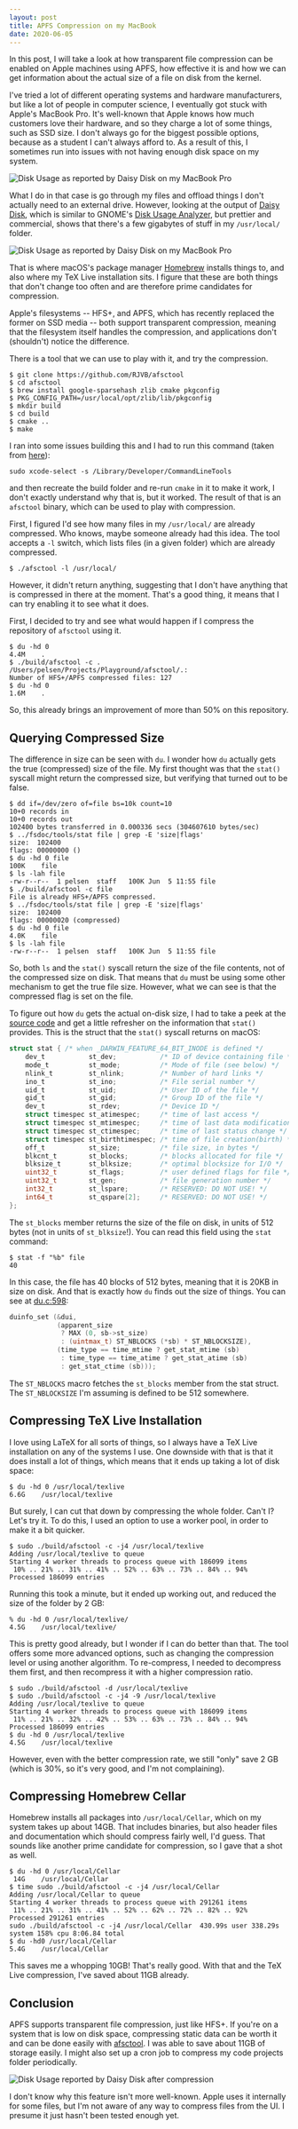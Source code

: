 ```yaml
---
layout: post
title: APFS Compression on my MacBook
date: 2020-06-05
---
```


In this post, I will take a look at how transparent file compression can
be enabled on Apple machines using APFS, how effective it is and how we can
get information about the actual size of a file on disk from the kernel.

I've tried a lot of different operating systems and hardware manufacturers, but
like a lot of people in computer science, I eventually got stuck with Apple's
MacBook Pro. It's well-known that Apple knows how much customers love their hardware, and
so they charge a lot of some things, such as SSD size. I don't always go for
the biggest possible options, because as a student I can't always afford to. 
As a result of this, I sometimes run into issues with not having enough disk
space on my system.

![Disk Usage as reported by Daisy Disk on my MacBook Pro](/assets/images/mac-disk-usage.png)

What I do in that case is go through my files and offload things I don't
actually need to an external drive. However, looking at the output of
[Daisy Disk](https://daisydiskapp.com), which is similar to GNOME's
[Disk Usage Analyzer](https://wiki.gnome.org/action/show/Apps/DiskUsageAnalyzer?action=show&redirect=Apps%2FBaobab),
but prettier and commercial, shows that there's a few gigabytes of stuff
in my `/usr/local/` folder.

![Disk Usage as reported by Daisy Disk on my MacBook Pro](/assets/images/mac-disk-usage-usr-local.png)

That is where macOS's package manager [Homebrew](https://brew.sh/) installs
things to, and also where my TeX Live installation sits. I figure that these
are both things that don't change too often and are therefore prime candidates
for compression.

Apple's filesystems -- HFS+, and APFS, which has recently replaced the former
on SSD media -- both support transparent compression, meaning that the
filesystem itself handles the compression, and applications don't (shouldn't)
notice the difference. 

There is a tool that we can use to play with it, and try the compression.

    $ git clone https://github.com/RJVB/afsctool
    $ cd afsctool
    $ brew install google-sparsehash zlib cmake pkgconfig
    $ PKG_CONFIG_PATH=/usr/local/opt/zlib/lib/pkgconfig
    $ mkdir build
    $ cd build
    $ cmake ..
    $ make

I ran into some issues building this and I had to run this command (taken
from [here](https://github.com/PointCloudLibrary/pcl/issues/2601)):

    sudo xcode-select -s /Library/Developer/CommandLineTools

and then recreate the build folder and re-run `cmake` in it to make it work,
I don't exactly understand why that is, but it worked. The result of that is
an `afsctool` binary, which can be used to play with compression.

First, I figured I'd see how many files in my `/usr/local/` are already
compressed. Who knows, maybe someone already had this idea. The tool accepts
a `-l` switch, which lists files (in a given folder) which are already
compressed.

    $ ./afsctool -l /usr/local/

However, it didn't return anything, suggesting that I don't have anything
that is compressed in there at the moment. That's a good thing, it means that
I can try enabling it to see what it does.

First, I decided to try and see what would happen if I compress the repository
of `afsctool` using it.

    $ du -hd 0
    4.4M    .
    $ ./build/afsctool -c .
    /Users/pelsen/Projects/Playground/afsctool/.:
    Number of HFS+/APFS compressed files: 127
    $ du -hd 0
    1.6M    .

So, this already brings an improvement of more than 50% on this repository.

## Querying Compressed Size

The difference in size can be seen with `du`. I wonder how `du` actually gets
the true (compressed) size of the file. My first thought was that the `stat()`
syscall might return the compressed size, but verifying that turned out to be
false.

    $ dd if=/dev/zero of=file bs=10k count=10
    10+0 records in
    10+0 records out
    102400 bytes transferred in 0.000336 secs (304607610 bytes/sec)
    $ ../fsdoc/tools/stat file | grep -E 'size|flags'
    size:  102400
    flags: 00000000 ()
    $ du -hd 0 file
    100K    file
    $ ls -lah file
    -rw-r--r--  1 pelsen  staff   100K Jun  5 11:55 file
    $ ./build/afsctool -c file
    File is already HFS+/APFS compressed.
    $ ../fsdoc/tools/stat file | grep -E 'size|flags'
    size:  102400
    flags: 00000020 (compressed)
    $ du -hd 0 file
    4.0K    file
    $ ls -lah file
    -rw-r--r--  1 pelsen  staff   100K Jun  5 11:55 file

So, both `ls` and the `stat()` syscall return the size of the file contents,
not of the compressed size on disk. That means that `du` must be using some
other mechanism to get the true file size. However, what we can see is that the
compressed flag is set on the file.

To figure out how `du` gets the actual on-disk size, I had to take a peek at
the [source code](https://github.com/coreutils/coreutils/blob/master/src/du.c)
and get a little refresher on the information that `stat()` provides. This is
the struct that the `stat()` syscall returns on macOS:

```c
struct stat { /* when _DARWIN_FEATURE_64_BIT_INODE is defined */
    dev_t           st_dev;           /* ID of device containing file */
    mode_t          st_mode;          /* Mode of file (see below) */
    nlink_t         st_nlink;         /* Number of hard links */
    ino_t           st_ino;           /* File serial number */
    uid_t           st_uid;           /* User ID of the file */
    gid_t           st_gid;           /* Group ID of the file */
    dev_t           st_rdev;          /* Device ID */
    struct timespec st_atimespec;     /* time of last access */
    struct timespec st_mtimespec;     /* time of last data modification */
    struct timespec st_ctimespec;     /* time of last status change */
    struct timespec st_birthtimespec; /* time of file creation(birth) */
    off_t           st_size;          /* file size, in bytes */
    blkcnt_t        st_blocks;        /* blocks allocated for file */
    blksize_t       st_blksize;       /* optimal blocksize for I/O */
    uint32_t        st_flags;         /* user defined flags for file */
    uint32_t        st_gen;           /* file generation number */
    int32_t         st_lspare;        /* RESERVED: DO NOT USE! */
    int64_t         st_qspare[2];     /* RESERVED: DO NOT USE! */
};
```

The `st_blocks` member returns the size of the file on disk, in units of
512 bytes (not in units of `st_blksize`!). You can read this field using the
`stat` command:

    $ stat -f "%b" file
    40

In this case, the file has 40 blocks of 512 bytes, meaning that it is 20KB in
size on disk. And that is exactly how `du` finds out the size of things. You
can see at [du.c:598](https://github.com/coreutils/coreutils/blob/master/src/du.c#L589):

```c
duinfo_set (&dui,
            (apparent_size
             ? MAX (0, sb->st_size)
             : (uintmax_t) ST_NBLOCKS (*sb) * ST_NBLOCKSIZE),
            (time_type == time_mtime ? get_stat_mtime (sb)
             : time_type == time_atime ? get_stat_atime (sb)
             : get_stat_ctime (sb)));
```

The `ST_NBLOCKS` macro fetches the `st_blocks` member from the stat struct. The
`ST_NBLOCKSIZE` I'm assuming is defined to be 512 somewhere.

## Compressing TeX Live Installation

I love using LaTeX for all sorts of things, so I always have a TeX Live
installation on any of the systems I use. One downside with that is that
it does install a lot of things, which means that it ends up taking a lot
of disk space:

    $ du -hd 0 /usr/local/texlive
    6.6G    /usr/local/texlive

But surely, I can cut that down by compressing the whole folder. Can't I?
Let's try it. To do this, I used an option to use a worker pool, in order
to make it a bit quicker.

    $ sudo ./build/afsctool -c -j4 /usr/local/texlive
    Adding /usr/local/texlive to queue
    Starting 4 worker threads to process queue with 186099 items
     10% .. 21% .. 31% .. 41% .. 52% .. 63% .. 73% .. 84% .. 94%
    Processed 186099 entries

Running this took a minute, but it ended up working out, and reduced the
size of the folder by 2 GB:

    % du -hd 0 /usr/local/texlive/
    4.5G    /usr/local/texlive/

This is pretty good already, but I wonder if I can do better than that. The
tool offers some more advanced options, such as changing the compression level
or using another algorithm. To re-compress, I needed to decompress them
first, and then recompress it with a higher compression ratio.

    $ sudo ./build/afsctool -d /usr/local/texlive
    $ sudo ./build/afsctool -c -j4 -9 /usr/local/texlive
    Adding /usr/local/texlive to queue
    Starting 4 worker threads to process queue with 186099 items
     11% .. 21% .. 32% .. 42% .. 53% .. 63% .. 73% .. 84% .. 94%
    Processed 186099 entries
    $ du -hd 0 /usr/local/texlive
    4.5G    /usr/local/texlive

However, even with the better compression rate, we still "only" save 2 GB
(which is 30%, so it's very good, and I'm not complaining).

## Compressing Homebrew Cellar

Homebrew installs all packages into `/usr/local/Cellar`, which on my system
takes up about 14GB. That includes binaries, but also header files and
documentation which should compress fairly well, I'd guess. That sounds like
another prime candidate for compression, so I gave that a shot as well. 

    $ du -hd 0 /usr/local/Cellar
     14G    /usr/local/Cellar
    $ time sudo ./build/afsctool -c -j4 /usr/local/Cellar
    Adding /usr/local/Cellar to queue
    Starting 4 worker threads to process queue with 291261 items
     11% .. 21% .. 31% .. 41% .. 52% .. 62% .. 72% .. 82% .. 92%
    Processed 291261 entries
    sudo ./build/afsctool -c -j4 /usr/local/Cellar  430.99s user 338.29s system 158% cpu 8:06.84 total
    $ du -hd0 /usr/local/Cellar
    5.4G    /usr/local/Cellar

This saves me a whopping 10GB! That's really good. With that and the TeX Live
compression, I've saved about 11GB already.

## Conclusion

APFS supports transparent file compression, just like HFS+. If you're
on a system that is low on disk space, compressing static data can be worth
it and can be done easily with [afsctool](https://github.com/RJVB/afsctool).
I was able to save about 11GB of storage easily. I might also set up a cron
job to compress my code projects folder periodically.

![Disk Usage reported by Daisy Disk after compression](/assets/images/disk-usage-after.png)

I don't know why this feature isn't more well-known. Apple uses it internally
for some files, but I'm not aware of any way to compress files from the UI. I
presume it just hasn't been tested enough yet.
